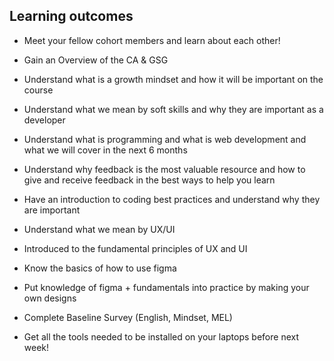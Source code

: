 ## Learning outcomes

- Meet your fellow cohort members and learn about each other!
- Gain an Overview of the CA & GSG

- Understand what is a growth mindset and how it will be important on the course
- Understand what we mean by soft skills and why they are important as a developer
- Understand what is programming and what is web development and what we will cover in the next 6 months
- Understand why feedback is the most valuable resource and how to give and receive feedback in the best ways to help you learn

- Have an introduction to coding best practices and understand why they are important
- Understand what we mean by UX/UI
- Introduced to the fundamental principles of UX and UI
- Know the basics of how to use figma
- Put knowledge of figma + fundamentals into practice by making your own designs

- Complete Baseline Survey (English, Mindset, MEL)
- Get all the tools needed to be installed on your laptops before next week!
